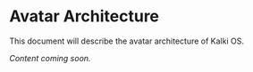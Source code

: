 # Avatar Architecture

This document will describe the avatar architecture of Kalki OS.

*Content coming soon.*
